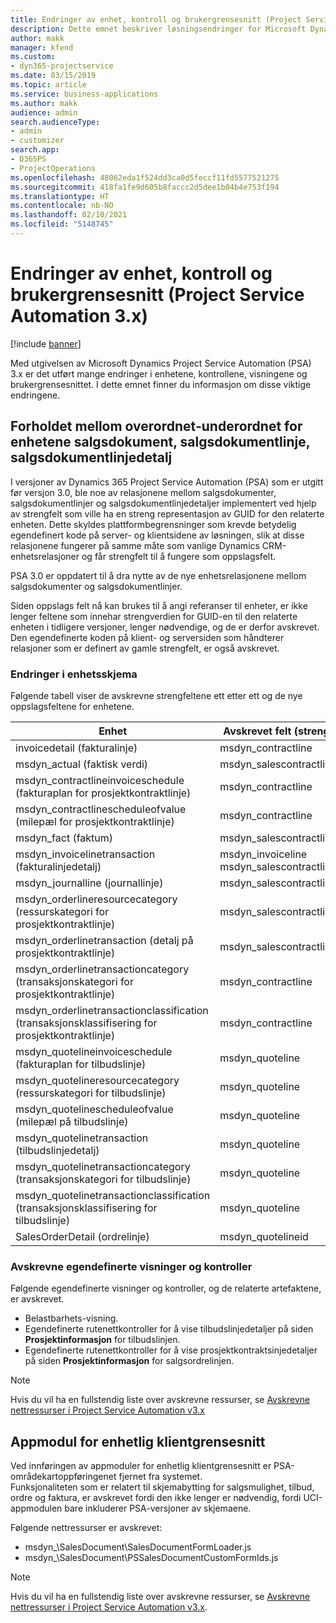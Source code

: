 ```yaml
---
title: Endringer av enhet, kontroll og brukergrensesnitt (Project Service Automation 3.x)
description: Dette emnet beskriver løsningsendringer for Microsoft Dynamics Project Service Automation 3.x.
author: makk
manager: kfend
ms.custom:
- dyn365-projectservice
ms.date: 03/15/2019
ms.topic: article
ms.service: business-applications
ms.author: makk
audience: admin
search.audienceType:
- admin
- customizer
search.app:
- D365PS
- ProjectOperations
ms.openlocfilehash: 48062eda1f524dd3ca0d5feccf11fd5577521275
ms.sourcegitcommit: 418fa1fe9d605b8faccc2d5dee1b04b4e753f194
ms.translationtype: HT
ms.contentlocale: nb-NO
ms.lasthandoff: 02/10/2021
ms.locfileid: "5148745"
---
```

# <a name="entity-control-and-user-interface-changes-project-service-automation-3x"></a>Endringer av enhet, kontroll og brukergrensesnitt (Project Service Automation 3.x)

[!include [banner](../../includes/psa-now-project-operations.md)]


Med utgivelsen av Microsoft Dynamics Project Service Automation (PSA) 3.x er det utført mange endringer i enhetene, kontrollene, visningene og brukergrensesnittet. I dette emnet finner du informasjon om disse viktige endringene.

## <a name="parent-child-relationships-for-sales-document-sales-document-line-sales-document-line-detail-entities"></a>Forholdet mellom overordnet-underordnet for enhetene salgsdokument, salgsdokumentlinje, salgsdokumentlinjedetalj
I versjoner av Dynamics 365 Project Service Automation (PSA) som er utgitt før versjon 3.0, ble noe av relasjonene mellom salgsdokumenter, salgsdokumentlinjer og salgsdokumentlinjedetaljer implementert ved hjelp av strengfelt som ville ha en streng representasjon av GUID for den relaterte enheten. Dette skyldes plattformbegrensninger som krevde betydelig egendefinert kode på server- og klientsidene av løsningen, slik at disse relasjonene fungerer på samme måte som vanlige Dynamics CRM-enhetsrelasjoner og får strengfelt til å fungere som oppslagsfelt.

PSA 3.0 er oppdatert til å dra nytte av de nye enhetsrelasjonene mellom salgsdokumenter og salgsdokumentlinjer.

Siden oppslags felt nå kan brukes til å angi referanser til enheter, er ikke lenger feltene som innehar strengverdien for GUID-en til den relaterte enheten i tidligere versjoner, lenger nødvendige, og de er derfor avskrevet. Den egendefinerte koden på klient- og serversiden som håndterer relasjoner som er definert av gamle strengfelt, er også avskrevet.

### <a name="entity-schema-changes"></a>Endringer i enhetsskjema
Følgende tabell viser de avskrevne strengfeltene ett etter ett og de nye oppslagsfeltene for enhetene. 

 Enhet |   Avskrevet felt (streng) | Nytt felt (oppslag)
--- | --- | ---
invoicedetail (fakturalinje) |  msdyn_contractline |    msdyn_contractlineid
msdyn_actual (faktisk verdi) | msdyn_salescontractline |   msdyn_salescontractlineid
msdyn_contractlineinvoiceschedule (fakturaplan for prosjektkontraktlinje) |    msdyn_contractline |    msdyn_contractlineid
msdyn_contractlinescheduleofvalue (milepæl for prosjektkontraktlinje) |   msdyn_contractline |    msdyn_contractlineid
msdyn_fact (faktum) | msdyn_salescontractline |   msdyn_salescontractlineid
msdyn_invoicelinetransaction (fakturalinjedetalj) | msdyn_invoiceline <br> msdyn_salescontractline | msdyn_invoicelineid <br> msdyn_salescontractlineid
msdyn_journalline (journallinje) |  msdyn_salescontractline |   msdyn_salescontractlineid
msdyn_orderlineresourcecategory (ressurskategori for prosjektkontraktlinje) | msdyn_salescontractline |   msdyn_contractlineid
msdyn_orderlinetransaction (detalj på prosjektkontraktlinje) | msdyn_salescontractline |   msdyn_salescontractlineid
msdyn_orderlinetransactioncategory (transaksjonskategori for prosjektkontraktlinje) |   msdyn_contractline |    msdyn_contractlineid
msdyn_orderlinetransactionclassification (transaksjonsklassifisering for prosjektkontraktlinje) |   msdyn_contractline |    msdyn_contractlineid
msdyn_quotelineinvoiceschedule (fakturaplan for tilbudslinje) |  msdyn_quoteline |   msdyn_quotelineid
msdyn_quotelineresourcecategory (ressurskategori for tilbudslinje) |    msdyn_quoteline |   msdyn_quotelineid
msdyn_quotelinescheduleofvalue (milepæl på tilbudslinje) | msdyn_quoteline |   msdyn_quotelineid
msdyn_quotelinetransaction (tilbudslinjedetalj) |    msdyn_quoteline |   msdyn_quotelineid
msdyn_quotelinetransactioncategory (transaksjonskategori for tilbudslinje) |  msdyn_quoteline |   msdyn_quotelineid
msdyn_quotelinetransactionclassification (transaksjonsklassifisering for tilbudslinje) |  msdyn_quoteline |   msdyn_quotelineid
SalesOrderDetail (ordrelinje) | msdyn_quotelineid | msdyn_quoteline 

### <a name="deprecated-custom-views-and-controls"></a>Avskrevne egendefinerte visninger og kontroller
Følgende egendefinerte visninger og kontroller, og de relaterte artefaktene, er avskrevet.

- Belastbarhets-visning.
- Egendefinerte rutenettkontroller for å vise tilbudslinjedetaljer på siden **Prosjektinformasjon** for tilbudslinjen.
- Egendefinerte rutenettkontroller for å vise prosjektkontraktsinjedetaljer på siden **Prosjektinformasjon** for salgsordrelinjen.

> [!NOTE]
> Hvis du vil ha en fullstendig liste over avskrevne ressurser, se [Avskrevne nettressurser i Project Service Automation v3.x](../developer-guides/web-resources-deprecated-v3.x.md)

## <a name="unified-client-interface-app-module"></a>Appmodul for enhetlig klientgrensesnitt
Ved innføringen av appmoduler for enhetlig klientgrensesnitt er PSA-områdekartoppføringenet fjernet fra systemet.  
Funksjonaliteten som er relatert til skjemabytting for salgsmulighet, tilbud, ordre og faktura, er avskrevet fordi den ikke lenger er nødvendig, fordi UCI-appmodulen bare inkluderer PSA-versjoner av skjemaene.  

Følgende nettressurser er avskrevet:

- msdyn_\SalesDocument\SalesDocumentFormLoader.js
- msdyn_\SalesDocument\PSSalesDocumentCustomFormIds.js

> [!NOTE]
> Hvis du vil ha en fullstendig liste over avskrevne ressurser, se [Avskrevne nettressurser i Project Service Automation v3.x](../developer-guides/web-resources-deprecated-v3.x.md).


